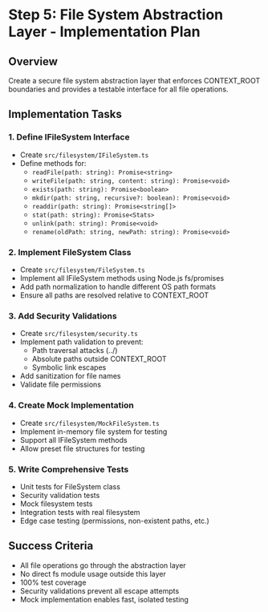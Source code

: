 # Step 5: File System Abstraction Layer - Implementation Plan

## Overview

Create a secure file system abstraction layer that enforces CONTEXT_ROOT boundaries and provides a testable interface for all file operations.

## Implementation Tasks

### 1. Define IFileSystem Interface

- Create `src/filesystem/IFileSystem.ts`
- Define methods for:
  - `readFile(path: string): Promise<string>`
  - `writeFile(path: string, content: string): Promise<void>`
  - `exists(path: string): Promise<boolean>`
  - `mkdir(path: string, recursive?: boolean): Promise<void>`
  - `readdir(path: string): Promise<string[]>`
  - `stat(path: string): Promise<Stats>`
  - `unlink(path: string): Promise<void>`
  - `rename(oldPath: string, newPath: string): Promise<void>`

### 2. Implement FileSystem Class

- Create `src/filesystem/FileSystem.ts`
- Implement all IFileSystem methods using Node.js fs/promises
- Add path normalization to handle different OS path formats
- Ensure all paths are resolved relative to CONTEXT_ROOT

### 3. Add Security Validations

- Create `src/filesystem/security.ts`
- Implement path validation to prevent:
  - Path traversal attacks (../)
  - Absolute paths outside CONTEXT_ROOT
  - Symbolic link escapes
- Add sanitization for file names
- Validate file permissions

### 4. Create Mock Implementation

- Create `src/filesystem/MockFileSystem.ts`
- Implement in-memory file system for testing
- Support all IFileSystem methods
- Allow preset file structures for testing

### 5. Write Comprehensive Tests

- Unit tests for FileSystem class
- Security validation tests
- Mock filesystem tests
- Integration tests with real filesystem
- Edge case testing (permissions, non-existent paths, etc.)

## Success Criteria

- All file operations go through the abstraction layer
- No direct fs module usage outside this layer
- 100% test coverage
- Security validations prevent all escape attempts
- Mock implementation enables fast, isolated testing

